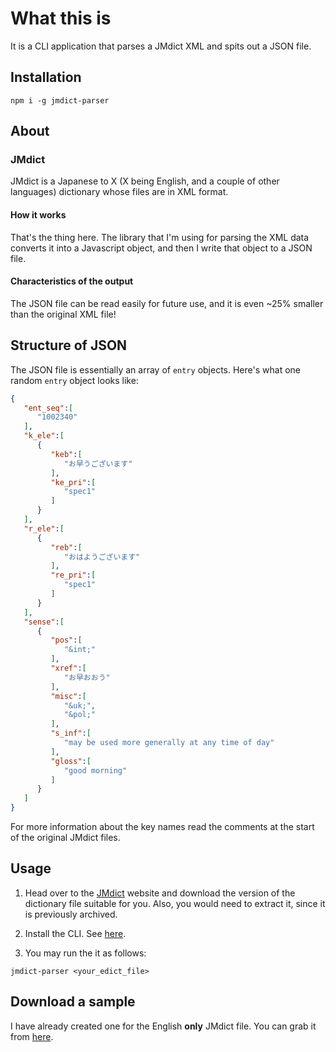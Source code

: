 # What this is

It is a CLI application that parses a JMdict XML and spits out a JSON file.

## Installation

```ShellSession
npm i -g jmdict-parser
```

## About

### JMdict

JMdict is a Japanese to X (X being English, and a couple of other languages) dictionary whose files are in XML format.

#### How it works

That's the thing here. The library that I'm using for parsing the XML data converts it into a Javascript object, and then I write that object to a JSON file.

#### Characteristics of the output

The JSON file can be read easily for future use, and it is even ~25% smaller than the original XML file!

## Structure of JSON

The JSON file is essentially an array of `entry` objects. Here's what one random `entry` object looks like:

```json
{
   "ent_seq":[
      "1002340"
   ],
   "k_ele":[
      {
         "keb":[
            "お早うございます"
         ],
         "ke_pri":[
            "spec1"
         ]
      }
   ],
   "r_ele":[
      {
         "reb":[
            "おはようございます"
         ],
         "re_pri":[
            "spec1"
         ]
      }
   ],
   "sense":[
      {
         "pos":[
            "&int;"
         ],
         "xref":[
            "お早おおう"
         ],
         "misc":[
            "&uk;",
            "&pol;"
         ],
         "s_inf":[
            "may be used more generally at any time of day"
         ],
         "gloss":[
            "good morning"
         ]
      }
   ]
}
```

For more information about the key names read the comments at the start of the original JMdict files.

## Usage

1. Head over to the [JMdict](http://www.edrdg.org/jmdict/edict_doc.html) website and download the version of the dictionary file suitable for you. Also, you would need to extract it, since it is previously archived.

2. Install the CLI. See [here](#Installation).

3. You may run the it as follows:

```ShellSession
jmdict-parser <your_edict_file>
```

## Download a sample

I have already created one for the English **only** JMdict file. You can grab it from [here](https://droppy.cryf.in/$/qfxsg).